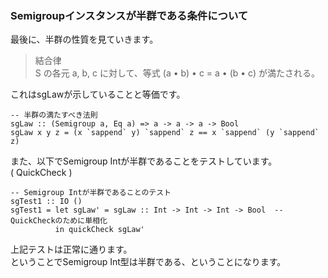 ### Semigroupインスタンスが半群である条件について

最後に、半群の性質を見ていきます。

> 結合律  
> S の各元 a, b, c に対して、等式 (a • b) • c = a • (b • c) が満たされる。

これはsgLawが示していることと等価です。

```
-- 半群の満たすべき法則
sgLaw :: (Semigroup a, Eq a) => a -> a -> a -> Bool
sgLaw x y z = (x `sappend` y) `sappend` z == x `sappend` (y `sappend` z)
```

また、以下でSemigroup Intが半群であることをテストしています。  
( QuickCheck )

```
-- Semigroup Intが半群であることのテスト
sgTest1 :: IO ()
sgTest1 = let sgLaw' = sgLaw :: Int -> Int -> Int -> Bool  -- QuickCheckのために単相化
          in quickCheck sgLaw'
```

上記テストは正常に通ります。  
ということでSemigroup Int型は半群である、ということになります。
